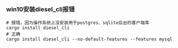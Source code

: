 ### win10安装diesel_cli报错
``` shell
# 报错，因为操作系统上没安装用于postgres、sqlite后台的客户端库
cargo install diesel_cli  
# 正确
cargo install diesel_cli --no-default-features --features mysql  
```